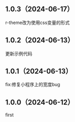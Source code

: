 ## 1.0.3（2024-06-17）
r-theme改为使用css变量的形式
## 1.0.2（2024-06-13）
更新示例代码
## 1.0.1（2024-06-13）
fix:修复小程序上的宽度bug
## 1.0.0（2024-06-12）
first

